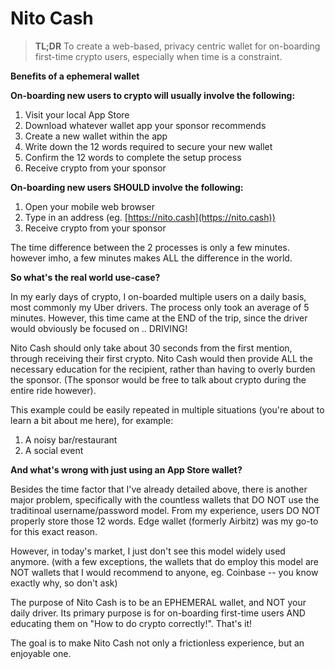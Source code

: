 # Nito Cash

> **TL;DR** To create a web-based, privacy centric wallet for on-boarding first-time crypto users, especially when time is a constraint.

**Benefits of a ephemeral wallet**

**On-boarding new users to crypto will usually involve the following:**

1. Visit your local App Store
2. Download whatever wallet app your sponsor recommends
3. Create a new wallet within the app
4. Write down the 12 words required to secure your new wallet
5. Confirm the 12 words to complete the setup process
6. Receive crypto from your sponsor

**On-boarding new users SHOULD involve the following:**

1. Open your mobile web browser
2. Type in an address (eg. [https://nito.cash](https://nito.cash))
3. Receive crypto from your sponsor

The time difference between the 2 processes is only a few minutes. however imho, a few minutes makes ALL the difference in the world.

**So what's the real world use-case?**

In my early days of crypto, I on-boarded multiple users on a daily basis, most commonly my Uber drivers. The process only took an average of 5 minutes. However, this time came at the END of the trip, since the driver would obviously be focused on .. DRIVING!

Nito Cash should only take about 30 seconds from the first mention, through receiving their first crypto. Nito Cash would then provide ALL the necessary education for the recipient, rather than having to overly burden the sponsor. (The sponsor would be free to talk about crypto during the entire ride however).

This example could be easily repeated in multiple situations (you're about to learn a bit about me here), for example:

1. A noisy bar/restaurant
2. A social event

**And what's wrong with just using an App Store wallet?**

Besides the time factor that I've already detailed above, there is another major problem, specifically with the countless wallets that DO NOT use the traditinoal username/password model. From my experience, users DO NOT properly store those 12 words. Edge wallet (formerly Airbitz) was my go-to for this exact reason.

However, in today's market, I just don't see this model widely used anymore. (with a few exceptions, the wallets that do employ this model are NOT wallets that I would recommend to anyone, eg. Coinbase -- you know exactly why, so don't ask)

The purpose of Nito Cash is to be an EPHEMERAL wallet, and NOT your daily driver. Its primary purpose is for on-boarding first-time users AND educating them on "How to do crypto correctly!". That's it!

The goal is to make Nito Cash not only a frictionless experience, but an enjoyable one.
